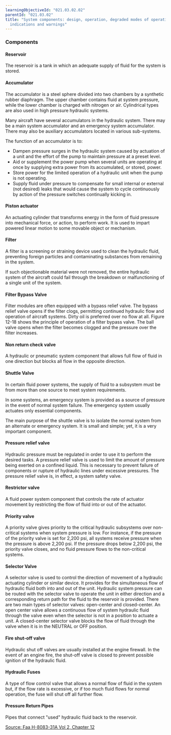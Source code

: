 ```yaml
---
learningObjectiveId: "021.03.02.02"
parentId: "021.03.02"
title: "System components: design, operation, degraded modes of operation,
  indications and warnings"
---
```


### Components

#### Reservoir

The reservoir is a tank in which an adequate supply of fluid for the system is
stored.

#### Accumulator

The accumulator is a steel sphere divided into two chambers by a synthetic
rubber diaphragm. The upper chamber contains fluid at system pressure, while the
lower chamber is charged with nitrogen or air. Cylindrical types are also used
in high pressure hydraulic systems.

Many aircraft have several accumulators in the hydraulic system. There may be a
main system accumulator and an emergency system accumulator. There may also be
auxiliary accumulators located in various sub-systems.

The function of an accumulator is to:

- Dampen pressure surges in the hydraulic system caused by actuation of a unit
  and the effort of the pump to maintain pressure at a preset level.
- Aid or supplement the power pump when several units are operating at once by
  supplying extra power from its accumulated, or stored, power.
- Store power for the limited operation of a hydraulic unit when the pump is not
  operating.
- Supply fluid under pressure to compensate for small internal or external (not
  desired) leaks that would cause the system to cycle continuously by action of
  the pressure switches continually kicking in.

#### Piston actuator

An actuating cylinder that transforms energy in the form of fluid pressure into
mechanical force, or action, to perform work. It is used to impart powered
linear motion to some movable object or mechanism.

#### Filter

A filter is a screening or straining device used to clean the hydraulic fluid,
preventing foreign particles and contaminating substances from remaining in the
system.

If such objectionable material were not removed, the entire hydraulic system of
the aircraft could fail through the breakdown or malfunctioning of a single unit
of the system.

#### Filter Bypass Valve

Filter modules are often equipped with a bypass relief valve. The bypass relief
valve opens if the filter clogs, permitting continued hydraulic flow and
operation of aircraft systems. Dirty oil is preferred over no flow at all.
Figure 12-18 shows the principle of operation of a filter bypass valve. The ball
valve opens when the filter becomes clogged and the pressure over the filter
increases.

#### Non return check valve

A hydraulic or pneumatic system component that allows full flow of fluid in one
direction but blocks all flow in the opposite direction.

#### Shuttle Valve

In certain fluid power systems, the supply of fluid to a subsystem must be from
more than one source to meet system requirements.

In some systems, an emergency system is provided as a source of pressure in the
event of normal system failure. The emergency system usually actuates only
essential components.

The main purpose of the shuttle valve is to isolate the normal system from an
alternate or emergency system. It is small and simple; yet, it is a very
important component.

#### Pressure relief valve

Hydraulic pressure must be regulated in order to use it to perform the desired
tasks. A pressure relief valve is used to limit the amount of pressure being
exerted on a confined liquid. This is necessary to prevent failure of components
or rupture of hydraulic lines under excessive pressures. The pressure relief
valve is, in effect, a system safety valve.

#### Restrictor valve

A fluid power system component that controls the rate of actuator movement by
restricting the flow of fluid into or out of the actuator.

#### Priority valve

A priority valve gives priority to the critical hydraulic subsystems over
non-critical systems when system pressure is low. For instance, if the pressure
of the priority valve is set for 2,200 psi, all systems receive pressure when
the pressure is above 2,200 psi. If the pressure drops below 2,200 psi, the
priority valve closes, and no fluid pressure flows to the non-critical systems.

#### Selector Valve

A selector valve is used to control the direction of movement of a hydraulic
actuating cylinder or similar device. It provides for the simultaneous flow of
hydraulic fluid both into and out of the unit. Hydraulic system pressure can be
routed with the selector valve to operate the unit in either direction and a
corresponding return path for the fluid to the reservoir is provided. There are
two main types of selector valves: open-center and closed-center. An open center
valve allows a continuous flow of system hydraulic fluid through the valve even
when the selector is not in a position to actuate a unit. A closed-center
selector valve blocks the flow of fluid through the valve when it is in the
NEUTRAL or OFF position.

#### Fire shut-off valve

Hydraulic shut off valves are usually installed at the engine firewall. In the
event of an engine fire, the shut-off valve is closed to prevent possible
ignition of the hydraulic fluid.

#### Hydraulic Fuses

A type of flow control valve that allows a normal flow of fluid in the system
but, if the flow rate is excessive, or if too much fluid flows for normal
operation, the fuse will shut off all further flow.

#### Pressure Return Pipes

Pipes that connect "used" hydraulic fluid back to the reservoir.

[Source: Faa H-8083-31A Vol 2, Chapter 12](https://www.faa.gov/regulations_policies/handbooks_manuals/aviation/media/amt_airframe_hb_vol_2.pdf)

